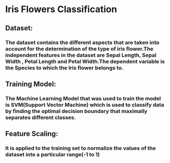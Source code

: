 # Iris Flowers Classification
## Dataset:
  ### The dataset contains the different aspects that are taken into account for the determination of the type of iris flower.The independent features in the dataset are Sepal Length, Sepal Width , Petal Length and Petal Width.The dependent variable is the Species to which the Iris flower belongs to.
## Training Model:
  ### The Machine Learning Model that was used to train the model is SVM(Support Vector Machine) which is used to classify data by finding the optimal decision boundary that maximally separates different classes.
## Feature Scaling:
  ### It is applied to the training set to normalize the values of the dataset into a particular range(-1 to 1)
